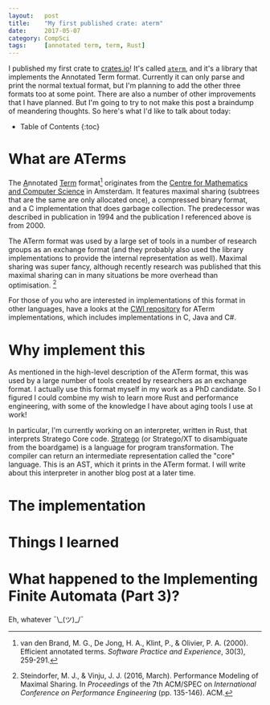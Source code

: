 ```yaml
---
layout:   post
title:    "My first published crate: aterm"
date:     2017-05-07
category: CompSci
tags:     [annotated term, term, Rust]
---
```


I published my first crate to [crates.io](https://crates.io/)! It's called [`aterm`](https://crates.io/crates/aterm), and it's a library that implements the Annotated Term format. Currently it can only parse and print the normal textual format, but I'm planning to add the other three formats too at some point. There are also a number of other improvements that I have planned. But I'm going to try to not make this post a braindump of meandering thoughts. So here's what I'd like to talk about today:

* Table of Contents
{:toc}

# What are ATerms

The <u>A</u>nnotated <u>Term</u> format[^1] originates from the [Centre for Mathematics and Computer Science](https://www.cwi.nl/about) in Amsterdam. It features maximal sharing (subtrees that are the same are only allocated once), a compressed binary format, and a C implementation that does garbage collection. The predecessor was described in publication in 1994 and the publication I referenced above is from 2000. 

The ATerm format was used by a large set of tools in a number of research groups as an exchange format (and they probably also used the library implementations to provide the internal representation as well). Maximal sharing was super fancy, although recently research was published that this maximal sharing can in many situations be more overhead than optimisation. [^2]

For those of you who are interested in implementations of this format in other languages, have a looks at the [CWI repository](https://github.com/cwi-swat/aterms) for ATerm implementations, which includes implementations in C, Java and C#. 

# Why implement this

As mentioned in the high-level description of the ATerm format, this was used by a large number of tools created by researchers as an exchange format. I actually use this format myself in my work as a PhD candidate. So I figured I could combine my wish to learn more Rust and performance engineering, with some of the knowledge I have about aging tools I use at work! 

In particular, I'm currently working on an interpreter, written in Rust, that interprets Stratego Core code. [Stratego](http://strategoxt.org/) (or Stratego/XT to disambiguate from the boardgame) is a language for program transformation. The compiler can return an intermediate representation called the "core" language. This is an AST, which it prints in the ATerm format. I will write about this interpreter in another blog post at a later time. 

# The implementation

# Things I learned

# What happened to the Implementing Finite Automata (Part 3)?

Eh, whatever ¯\\\_(ツ)\_/¯

[^1]: van den Brand, M. G., De Jong, H. A., Klint, P., & Olivier, P. A. (2000). Efficient annotated terms. *Software Practice and Experience*, 30(3), 259-291.

[^2]: Steindorfer, M. J., & Vinju, J. J. (2016, March). Performance Modeling of Maximal Sharing. In *Proceedings* of the 7th ACM/SPEC on *International Conference on Performance Engineering* (pp. 135-146). ACM.